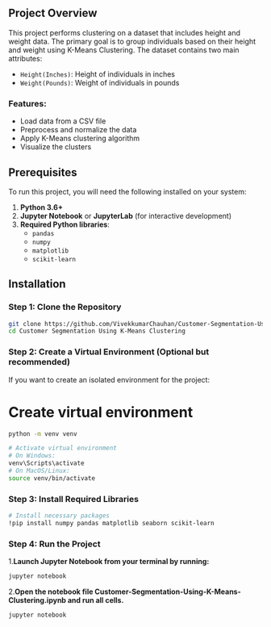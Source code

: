 ## Project Overview
This project performs clustering on a dataset that includes height and weight data. The primary goal is to group individuals based on their height and weight using K-Means Clustering. The dataset contains two main attributes:
- `Height(Inches)`: Height of individuals in inches
- `Weight(Pounds)`: Weight of individuals in pounds

### Features:
- Load data from a CSV file
- Preprocess and normalize the data
- Apply K-Means clustering algorithm
- Visualize the clusters

## Prerequisites

To run this project, you will need the following installed on your system:

1. **Python 3.6+**
2. **Jupyter Notebook** or **JupyterLab** (for interactive development)
3. **Required Python libraries**:
    - `pandas`
    - `numpy`
    - `matplotlib`
    - `scikit-learn`

## Installation

### Step 1: Clone the Repository
```bash
git clone https://github.com/VivekkumarChauhan/Customer-Segmentation-Using-K-Means-Clustering.git
cd Customer Segmentation Using K-Means Clustering
```
### Step 2: Create a Virtual Environment (Optional but recommended)
If you want to create an isolated environment for the project:
# Create virtual environment
```bash
python -m venv venv

# Activate virtual environment
# On Windows:
venv\Scripts\activate
# On MacOS/Linux:
source venv/bin/activate
```
### Step 3: Install Required Libraries
```bash
# Install necessary packages
!pip install numpy pandas matplotlib seaborn scikit-learn
```

### Step 4: Run the Project
1.**Launch Jupyter Notebook from your terminal by running:**
```bash
jupyter notebook
```
2.**Open the notebook file Customer-Segmentation-Using-K-Means-Clustering.ipynb and run all cells.**
```bash
jupyter notebook
```
